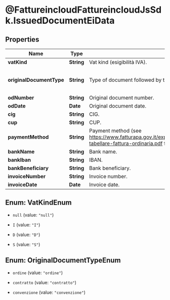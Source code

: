 # @FattureincloudFattureincloudJsSdk.IssuedDocumentEiData

## Properties

Name | Type | Description | Notes
------------ | ------------- | ------------- | -------------
**vatKind** | **String** | Vat kind (esigibilità IVA). | [optional] 
**originalDocumentType** | **String** | Type of document followed by the the current invoice. | [optional] [default to &#39;ordine&#39;]
**odNumber** | **String** | Original document number. | [optional] 
**odDate** | **Date** | Original document date. | [optional] 
**cig** | **String** | CIG. | [optional] 
**cup** | **String** | CUP. | [optional] 
**paymentMethod** | **String** | Payment method (see https://www.fatturapa.gov.it/export/documenti/fatturapa/v1.2.1/Rappresentazione-tabellare-fattura-ordinaria.pdf for the accepted values of ModalitaPagamento). | [optional] 
**bankName** | **String** | Bank name. | [optional] 
**bankIban** | **String** | IBAN. | [optional] 
**bankBeneficiary** | **String** | Bank beneficiary. | [optional] 
**invoiceNumber** | **String** | Invoice number. | [optional] 
**invoiceDate** | **Date** | Invoice date. | [optional] 



## Enum: VatKindEnum


* `null` (value: `"null"`)

* `I` (value: `"I"`)

* `D` (value: `"D"`)

* `S` (value: `"S"`)





## Enum: OriginalDocumentTypeEnum


* `ordine` (value: `"ordine"`)

* `contratto` (value: `"contratto"`)

* `convenzione` (value: `"convenzione"`)




